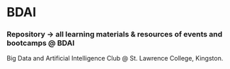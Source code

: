 # BDAI


### Repository -> all learning materials & resources of events and bootcamps @ BDAI




Big Data and Artificial Intelligence Club @ St. Lawrence College, Kingston.
